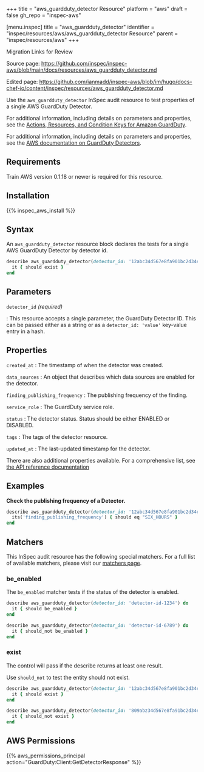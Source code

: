 +++
title = "aws_guardduty_detector Resource"
platform = "aws"
draft = false
gh_repo = "inspec-aws"

[menu.inspec]
title = "aws_guardduty_detector"
identifier = "inspec/resources/aws/aws_guardduty_detector Resource"
parent = "inspec/resources/aws"
+++

<div class="admonition-note">
<p class="admonition-note-title">Migration Links for Review</p>
<div class="admonition-note-text">
<p>Source page: <a href="https://github.com/inspec/inspec-aws/blob/main/docs/resources/aws_guardduty_detector.md">https://github.com/inspec/inspec-aws/blob/main/docs/resources/aws_guardduty_detector.md</a></p>
<p>Edited page: <a href="https://github.com/ianmadd/inspec-aws/blob/im/hugo/docs-chef-io/content/inspec/resources/aws_guardduty_detector.md">https://github.com/ianmadd/inspec-aws/blob/im/hugo/docs-chef-io/content/inspec/resources/aws_guardduty_detector.md</a></p>
</div>
</div>


Use the `aws_guardduty_detector` InSpec audit resource to test properties of a single AWS GuardDuty Detector.

For additional information, including details on parameters and properties, see the [Actions, Resources, and Condition Keys for Amazon GuardDuty](https://docs.aws.amazon.com/guardduty/latest/APIReference/API_GetDetector.html).

For additional information, including details on parameters and properties, see the [AWS documentation on GuardDuty Detectors](https://docs.aws.amazon.com/guardduty/latest/ug/what-is-guardduty.html).

## Requirements

Train AWS version 0.1.18 or newer is required for this resource.

## Installation

{{% inspec_aws_install %}}

## Syntax

An `aws_guardduty_detector` resource block declares the tests for a single AWS GuardDuty Detector by detector id.

```ruby
describe aws_guardduty_detector(detector_id: '12abc34d567e8fa901bc2d34e56789f0') do
  it { should exist }
end
```

## Parameters

`detector_id` _(required)_

: This resource accepts a single parameter, the GuardDuty Detector ID.
  This can be passed either as a string or as a `detector_id: 'value'` key-value entry in a hash.

## Properties

`created_at`
: The timestamp of when the detector was created.

`data_sources`
: An object that describes which data sources are enabled for the detector.

`finding_publishing_frequency`
: The publishing frequency of the finding.

`service_role`
: The GuardDuty service role.

`status`
: The detector status. Status should be either ENABLED or DISABLED.

`tags`
: The tags of the detector resource.

`updated_at`
: The last-updated timestamp for the detector.

There are also additional properties available. For a comprehensive list, see [the API reference documentation](https://docs.aws.amazon.com/guardduty/latest/APIReference/API_GetDetector.html)

## Examples

**Check the publishing frequency of a Detector.**

```ruby
describe aws_guardduty_detector(detector_id: '12abc34d567e8fa901bc2d34e56789f0') do
  its('finding_publishing_frequency') { should eq "SIX_HOURS" }
end
```

## Matchers

This InSpec audit resource has the following special matchers. For a full list of available matchers, please visit our [matchers page](https://www.inspec.io/docs/reference/matchers/).

### be_enabled

The `be_enabled` matcher tests if the status of the detector is enabled.

```ruby
describe aws_guardduty_detector(detector_id: 'detector-id-1234') do
  it { should be_enabled }
end
```

```ruby
describe aws_guardduty_detector(detector_id: 'detector-id-6789') do
  it { should_not be_enabled }
end
```

### exist

The control will pass if the describe returns at least one result.

Use `should_not` to test the entity should not exist.

```ruby
describe aws_guardduty_detector(detector_id: '12abc34d567e8fa901bc2d34e56789f0') do
  it { should exist }
end
```

```ruby
describe aws_guardduty_detector(detector_id: '809abz34d567e8fa91bc2d34e56789f5') do
  it { should_not exist }
end
```

## AWS Permissions

{{% aws_permissions_principal action="GuardDuty:Client:GetDetectorResponse" %}}

